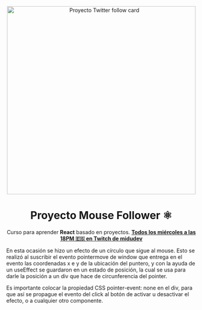 <div align="center">

<img alt="Proyecto Twitter follow card" src="./src/assets/twitter-follow-card.jpg" width="500" />

# Proyecto Mouse Follower ⚛️

Curso para aprender **React** basado en proyectos.
**[Todos los miércoles a las 18PM 🇪🇸 en Twitch de midudev](https://twitch.tv/midudev)**
</div>

En esta ocasión se hizo un efecto de un círculo que sigue al mouse. Esto se realizó al suscribir el evento pointermove de window que entrega en el evento las coordenadas x e y de la ubicación del puntero, y con la ayuda de un useEffect se guardaron en un estado de posición, la cual se usa para darle la posición a un div que hace de circunferencia del pointer.

Es importante colocar la propiedad CSS pointer-event: none en el div, para que así se propague el evento del click al botón de activar u desactivar el efecto, o a cualquier otro componente.